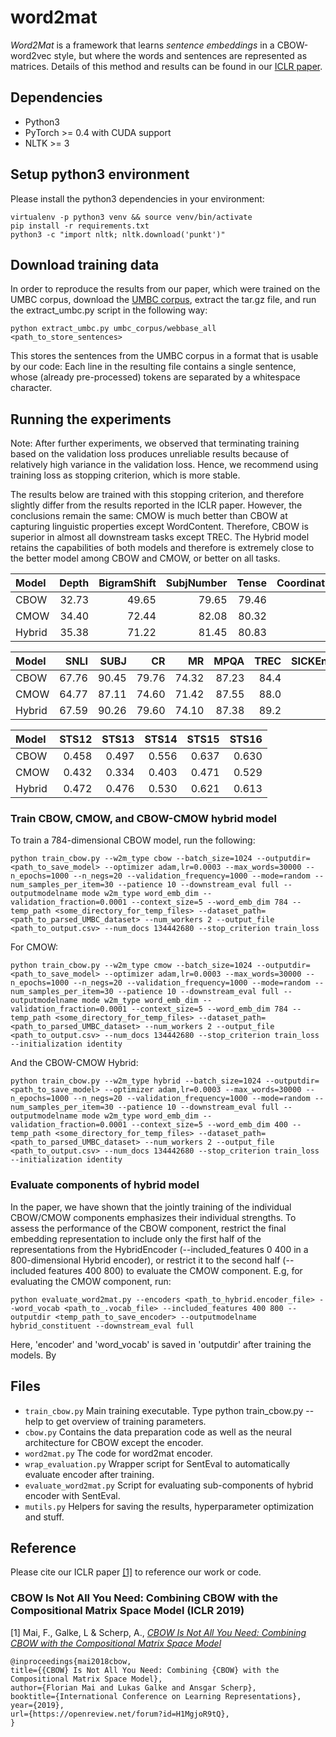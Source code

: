 # word2mat

*Word2Mat* is a framework that learns *sentence embeddings* in a CBOW-word2vec style, but where the words and sentences are represented as matrices.
Details of this method and results can be found in our [ICLR paper](https://openreview.net/forum?id=H1MgjoR9tQ).

## Dependencies

- Python3
- PyTorch >= 0.4 with CUDA support
- NLTK >= 3

## Setup python3 environment

Please install the python3 dependencies in your environment:

```
virtualenv -p python3 venv && source venv/bin/activate
pip install -r requirements.txt
python3 -c "import nltk; nltk.download('punkt')"
```

## Download training data

In order to reproduce the results from our paper, which were trained on the UMBC corpus,
download the [UMBC corpus](https://ebiquity.umbc.edu/resource/html/id/351), extract the tar.gz file,
and run the extract_umbc.py script in the following way:

```
python extract_umbc.py umbc_corpus/webbase_all <path_to_store_sentences>
```

This stores the sentences from the UMBC corpus in a format that is usable by our code: Each line in the resulting file contains a single sentence,
whose (already pre-processed) tokens are separated by a whitespace character.

## Running the experiments

Note: After further experiments, we observed that terminating training based on the validation loss produces unreliable results because of
relatively high variance in the validation loss. Hence, we recommend using training loss as stopping criterion, which is more stable.

The results below are trained with this stopping criterion, and therefore slightly differ from the results reported in the ICLR paper.
However, the conclusions remain the same: CMOW is much better than CBOW at capturing linguistic properties except WordContent.
Therefore, CBOW is superior in almost all downstream tasks except TREC.
The Hybrid model retains the capabilities of both models and therefore is extremely close to the better model among CBOW and CMOW, or better
on all tasks.

| Model |  Depth|  BigramShift|  SubjNumber|  Tense|  CoordinationInversion|  Length|  ObjNumber|  TopConstituents|  OddManOut|  WordContent|
|:----------|------:|------------:|-----------:|------:|----------------------:|-------:|----------:|----------------:|----------:|------------:|
| CBOW      |  32.73|        49.65|       79.65|  79.46|                  53.78|   75.69|      79.00|            72.26|      49.64|        89.11|
| CMOW      |  34.40|        72.44|       82.08|  80.32|                  62.05|   82.93|      79.70|            74.25|      51.33|        65.15|
| Hybrid    |  35.38|        71.22|       81.45|  80.83|                  59.17|   87.00|      79.37|            72.88|      50.53|        86.97|

| Model |   SNLI|   SUBJ|     CR|     MR|   MPQA|  TREC|  SICKEntailment|   SST2|   SST5|   MRPC|  STSBenchmark|  SICKRelatedness|
|:----------|------:|------:|------:|------:|------:|-----:|---------------:|------:|------:|------:|-------------:|----------------:|
| CBOW      |  67.76|  90.45|  79.76|  74.32|  87.23|  84.4|           79.58|  78.14|  41.72|  72.17|         0.619|            0.721|
| CMOW      |  64.77|  87.11|  74.60|  71.42|  87.55|  88.0|           76.90|  76.77|  40.18|  70.61|         0.576|            0.705|
| Hybrid    |  67.59|  90.26|  79.60|  74.10|  87.38|  89.2|           78.69|  77.87|  41.58|  71.94|         0.613|            0.718|

| Model |  STS12|  STS13|  STS14|  STS15|  STS16|
|:----------|------:|------:|------:|------:|------:|
| CBOW      |  0.458|  0.497|  0.556|  0.637|  0.630|
| CMOW      |  0.432|  0.334|  0.403|  0.471|  0.529|
| Hybrid    |  0.472|  0.476|  0.530|  0.621|  0.613|

### Train CBOW, CMOW, and CBOW-CMOW hybrid model

To train a 784-dimensional CBOW model, run the following:

```
python train_cbow.py --w2m_type cbow --batch_size=1024 --outputdir=<path_to_save_model> --optimizer adam,lr=0.0003 --max_words=30000 --n_epochs=1000 --n_negs=20 --validation_frequency=1000 --mode=random --num_samples_per_item=30 --patience 10 --downstream_eval full --outputmodelname mode w2m_type word_emb_dim --validation_fraction=0.0001 --context_size=5 --word_emb_dim 784 --temp_path <some_directory_for_temp_files> --dataset_path=<path_to_parsed_UMBC_dataset> --num_workers 2 --output_file <path_to_output.csv> --num_docs 134442680 --stop_criterion train_loss
```

For CMOW:

```
python train_cbow.py --w2m_type cmow --batch_size=1024 --outputdir=<path_to_save_model> --optimizer adam,lr=0.0003 --max_words=30000 --n_epochs=1000 --n_negs=20 --validation_frequency=1000 --mode=random --num_samples_per_item=30 --patience 10 --downstream_eval full --outputmodelname mode w2m_type word_emb_dim --validation_fraction=0.0001 --context_size=5 --word_emb_dim 784 --temp_path <some_directory_for_temp_files> --dataset_path=<path_to_parsed_UMBC_dataset> --num_workers 2 --output_file <path_to_output.csv> --num_docs 134442680 --stop_criterion train_loss --initialization identity
```

And the CBOW-CMOW Hybrid:

```
python train_cbow.py --w2m_type hybrid --batch_size=1024 --outputdir=<path_to_save_model> --optimizer adam,lr=0.0003 --max_words=30000 --n_epochs=1000 --n_negs=20 --validation_frequency=1000 --mode=random --num_samples_per_item=30 --patience 10 --downstream_eval full --outputmodelname mode w2m_type word_emb_dim --validation_fraction=0.0001 --context_size=5 --word_emb_dim 400 --temp_path <some_directory_for_temp_files> --dataset_path=<path_to_parsed_UMBC_dataset> --num_workers 2 --output_file <path_to_output.csv> --num_docs 134442680 --stop_criterion train_loss --initialization identity
```

### Evaluate components of hybrid model

In the paper, we have shown that the jointly training of the individual CBOW/CMOW components emphasizes their individual strengths.
To assess the performance of the CBOW component, restrict the final embedding representation to include only the first
half of the representations from the HybridEncoder (--included_features 0 400 in a 800-dimensional Hybrid encoder), or restrict it to the second half (--included features 400 800) to evaluate the CMOW component.
E.g, for evaluating the CMOW component, run:

```
python evaluate_word2mat.py --encoders <path_to_hybrid.encoder_file> --word_vocab <path_to_.vocab_file> --included_features 400 800 --outputdir <temp_path_to_save_encoder> --outputmodelname hybrid_constituent --downstream_eval full
```

Here, 'encoder' and 'word_vocab' is saved in 'outputdir' after training the models. By

## Files

- `train_cbow.py` Main training executable. Type python train_cbow.py --help to get overview of training parameters.
- `cbow.py` Contains the data preparation code as well as the neural architecture for CBOW except the encoder.
- `word2mat.py` The code for word2mat encoder.
- `wrap_evaluation.py` Wrapper script for SentEval to automatically evaluate encoder after training.
- `evaluate_word2mat.py` Script for evaluating sub-components of hybrid encoder with SentEval.
- `mutils.py` Helpers for saving the results, hyperparameter optimization and stuff.

## Reference

Please cite our ICLR paper [[1]](https://openreview.net/forum?id=H1MgjoR9tQ) to reference our work or code.

### CBOW Is Not All You Need: Combining CBOW with the Compositional Matrix Space Model (ICLR 2019)

[1] Mai, F., Galke, L & Scherp, A., [*CBOW Is Not All You Need: Combining CBOW with the Compositional Matrix Space Model*](https://openreview.net/forum?id=H1MgjoR9tQ)

```
@inproceedings{mai2018cbow,
title={{CBOW} Is Not All You Need: Combining {CBOW} with the Compositional Matrix Space Model},
author={Florian Mai and Lukas Galke and Ansgar Scherp},
booktitle={International Conference on Learning Representations},
year={2019},
url={https://openreview.net/forum?id=H1MgjoR9tQ},
}
```
